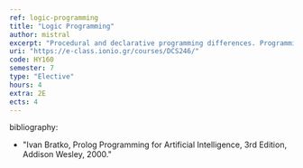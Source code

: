 ```yaml
---
ref: logic-programming
title: "Logic Programming"
author: mistral
excerpt: "Procedural and declarative programming differences. Programming according to predicate logic. Propositional logic. Entailment and proof methods in propositional logic. Axioms and decidability. Resolution methods. Syntax and semantics of predicate logic. Unification and resolution in predicate logic. Horn clauses. The Prolog programming language. Syntax, lists, operators and arithmetic. Backtracking control and negation. Data structure handling. Applications of Prolog in search problems, symbolic processing and natural language understanding."
uri: "https://e-class.ionio.gr/courses/DCS246/"
code: ΗΥ160
semester: 7 
type: "Elective"
hours: 4
extra: 2E
ects: 4
---
```



bibliography: 
  - "Ivan Bratko, Prolog Programming for Artificial Intelligence, 3rd Edition, Addison Wesley, 2000."
  


